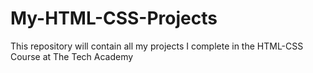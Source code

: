 # My-HTML-CSS-Projects
This repository will contain all my projects I complete in the HTML-CSS Course at The Tech Academy

